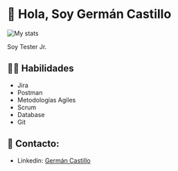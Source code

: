 # 👋 Hola, Soy Germán Castillo
![My stats](https://github-readme-stats.vercel.app/api?username=Gercastt&count_private=true&show_icons=true&theme=radical)

Soy Tester Jr.

## 💪🏼 Habilidades
- Jira
- Postman
- Metodologías Agiles
- Scrum
- Database
- Git

## 👀 Contacto:
- Linkedin: [Germán Castillo](https://www.linkedin.com/in/germán-leonardo-castillo-3bb2a4187/)
